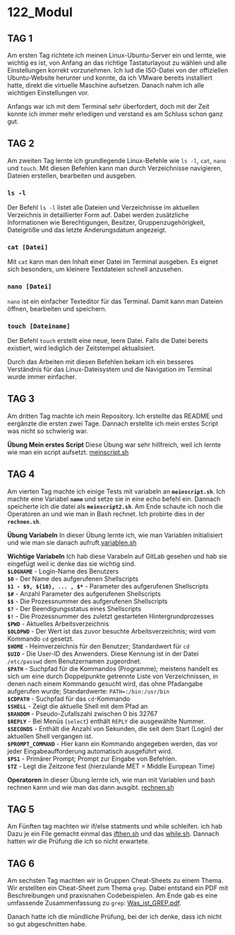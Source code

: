 # 122_Modul

## TAG 1

Am ersten Tag richtete ich meinen Linux-Ubuntu-Server ein und lernte, wie wichtig es ist, von Anfang an das richtige Tastaturlayout zu wählen und alle Einstellungen korrekt vorzunehmen. Ich lud die ISO-Datei von der offiziellen Ubuntu-Website herunter und konnte, da ich VMware bereits installiert hatte, direkt die virtuelle Maschine aufsetzen. Danach nahm ich alle wichtigen Einstellungen vor.

Anfangs war ich mit dem Terminal sehr überfordert, doch mit der Zeit konnte ich immer mehr erledigen und verstand es am Schluss schon ganz gut.

## TAG 2

Am zweiten Tag lernte ich grundlegende Linux-Befehle wie `ls -l`, `cat`, `nano` und `touch`. Mit diesen Befehlen kann man durch Verzeichnisse navigieren, Dateien erstellen, bearbeiten und ausgeben.

### **`ls -l`**

Der Befehl `ls -l` listet alle Dateien und Verzeichnisse im aktuellen Verzeichnis in detaillierter Form auf. Dabei werden zusätzliche Informationen wie Berechtigungen, Besitzer, Gruppenzugehörigkeit, Dateigröße und das letzte Änderungsdatum angezeigt.

### **`cat [Datei]`**

Mit `cat` kann man den Inhalt einer Datei im Terminal ausgeben. Es eignet sich besonders, um kleinere Textdateien schnell anzusehen.

### **`nano [Datei]`**

`nano` ist ein einfacher Texteditor für das Terminal. Damit kann man Dateien öffnen, bearbeiten und speichern.

### **`touch [Dateiname]`**

Der Befehl `touch` erstellt eine neue, leere Datei. Falls die Datei bereits existiert, wird lediglich der Zeitstempel aktualisiert.

Durch das Arbeiten mit diesen Befehlen bekam ich ein besseres Verständnis für das Linux-Dateisystem und die Navigation im Terminal wurde immer einfacher.

## TAG 3

Am dritten Tag machte ich mein Repository. Ich erstellte das README und eergänzte die ersten zwei Tage. Dannach erstellte ich mein erstes Script was nicht so schwierig war.

**Übung Mein erstes Script**
Diese Übung war sehr hillfreich, weil ich lernte wie man ein script aufsetzt.
[meinscript.sh](https://github.com/maelseewal/122_Modul/blob/main/meinscript.sh)

## TAG 4

Am vierten Tag machte ich einige Tests mit variabeln an **`meinscript.sh`**. Ich machte eine Variabel **`name`** und setze sie in eine echo befehl ein. Dannach speicherte ich die datei als **`meinscript2.sh`**. Am Ende schaute ich noch die Operatoren an und wie man in Bash rechnet. Ich probirte dies in der **`rechnen.sh`**.

**Übung Variabeln**
In dieser Übung lernte ich, wie man Variablen initialisiert und wie man sie danach aufruft.[variablen.sh](https://github.com/maelseewal/122_Modul/blob/main/variablen.sh)

**Wichtige Variabeln**
Ich hab diese Varabeln auf GitLab gesehen und hab sie eingefügt weil ic denke das sie wichtig sind.  
**`$LOGNAME`** - Login-Name des Benutzers  
**`$0`** - Der Name des aufgerufenen Shellscripts  
**`$1 - $9, ${10}, ... , $*`** - Parameter des aufgerufenen Shellscripts  
**`$#`** - Anzahl Parameter des aufgerufenen Shellscripts  
**`$$`** - Die Prozessnummer des aufgerufenen Shellscripts  
**`$?`** - Der Beendigungsstatus eines Shellscripts  
**`$!`** - Die Prozessnummer des zuletzt gestarteten Hintergrundprozesses  
**`$PWD`** - Aktuelles Arbeitsverzeichnis  
**`$OLDPWD`** - Der Wert ist das zuvor besuchte Arbeitsverzeichnis; wird vom Kommando `cd` gesetzt.  
**`$HOME`** - Heimverzeichnis für den Benutzer; Standardwert für `cd`  
**`$UID`** - Die User-ID des Anwenders. Diese Kennung ist in der Datei `/etc/passwd` dem Benutzernamen zugeordnet.  
**`$PATH`** - Suchpfad für die Kommandos (Programme); meistens handelt es sich um eine durch Doppelpunkte getrennte Liste von Verzeichnissen, in denen nach einem Kommando gesucht wird, das ohne Pfadangabe aufgerufen wurde; Standardwerte: `PATH=:/bin:/usr/bin`  
**`$CDPATH`** - Suchpfad für das `cd`-Kommando  
**`$SHELL`** - Zeigt die aktuelle Shell mit dem Pfad an  
**`$RANDOM`** - Pseudo-Zufallszahl zwischen 0 bis 32767  
**`$REPLY`** - Bei Menüs (`select`) enthält `REPLY` die ausgewählte Nummer.  
**`$SECONDS`** - Enthält die Anzahl von Sekunden, die seit dem Start (Login) der aktuellen Shell vergangen ist.  
**`$PROMPT_COMMAND`** - Hier kann ein Kommando angegeben werden, das vor jeder Eingabeaufforderung automatisch ausgeführt wird.  
**`$PS1`** - Primärer Prompt; Prompt zur Eingabe von Befehlen.  
**`$TZ`** - Legt die Zeitzone fest (hierzulande MET = Middle European Time)

**Operatoren**
In dieser Übung lernte ich, wie man mit Variablen und bash rechnen kann und wie man das dann ausgibt.
[rechnen.sh](https://github.com/maelseewal/122_Modul/blob/main/rechnen.sh)

## TAG 5

Am Fünften tag machten wir if/else statments und while schleifen. ich hab Dazu je ein File gemacht einmal das [ifthen.sh](https://github.com/maelseewal/122_Modul/blob/main/ifthen.sh) und das [while.sh](https://github.com/maelseewal/122_Modul/blob/main/while.sh). Dannach hatten wir die Prüfung die ich so nicht erwartete.

## TAG 6

Am sechsten Tag machten wir in Gruppen Cheat-Sheets zu einem Thema. Wir erstellten ein Cheat-Sheet zum Thema `grep`. Dabei entstand ein PDF mit Beschreibungen und praxisnahen Codebeispielen. Am Ende gab es eine umfassende Zusammenfassung zu `grep`: [Was_ist_GREP.pdf](https://github.com/maelseewal/122_Modul/blob/main/Was_ist_GREP.pdf).

Danach hatte ich die mündliche Prüfung, bei der ich denke, dass ich nicht so gut abgeschnitten habe.
